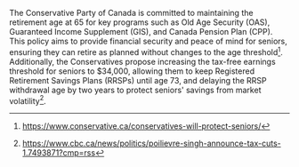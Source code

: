 The Conservative Party of Canada is committed to maintaining the retirement age at 65 for key programs such as Old Age Security (OAS), Guaranteed Income Supplement (GIS), and Canada Pension Plan (CPP). This policy aims to provide financial security and peace of mind for seniors, ensuring they can retire as planned without changes to the age threshold[^1]. Additionally, the Conservatives propose increasing the tax-free earnings threshold for seniors to $34,000, allowing them to keep Registered Retirement Savings Plans (RRSPs) until age 73, and delaying the RRSP withdrawal age by two years to protect seniors' savings from market volatility[^2].

[^1]: https://www.conservative.ca/conservatives-will-protect-seniors/
[^2]: https://www.cbc.ca/news/politics/poilievre-singh-announce-tax-cuts-1.7493871?cmp=rss
